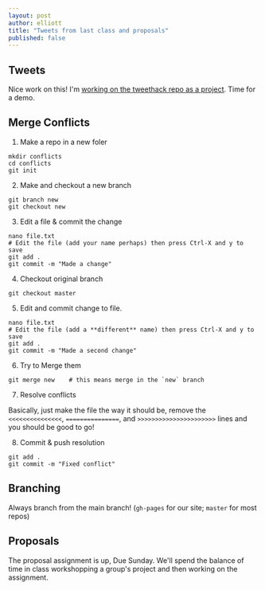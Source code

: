 ```yaml
---
layout: post
author: elliott
title: "Tweets from last class and proposals"
published: false
---
```


## Tweets

Nice work on this!  I'm [working on the tweethack repo as a project](https://github.com/silshack/tweethack).  Time for a demo.

## Merge Conflicts

1. Make a repo in a new foler

```
mkdir conflicts
cd conflicts
git init
```

2. Make and checkout a new branch

```
git branch new
git checkout new
```

3. Edit a file & commit the change

```
nano file.txt
# Edit the file (add your name perhaps) then press Ctrl-X and y to save
git add .
git commit -m "Made a change"
```

4. Checkout original branch

```
git checkout master
```

5. Edit and commit change to file.


```
nano file.txt
# Edit the file (add a **different** name) then press Ctrl-X and y to save
git add .
git commit -m "Made a second change"
```

6. Try to Merge them

```
git merge new    # this means merge in the `new` branch
```

7. Resolve conflicts

Basically, just make the file the way it should be, remove the `<<<<<<<<<<<<<<<`, `===============`, and `>>>>>>>>>>>>>>>>>>>>>>` lines and you should be good to go!

8. Commit & push resolution

```
git add .
git commit -m "Fixed conflict"
```

## Branching

Always branch from the main branch!  (`gh-pages` for our site; `master` for most repos)

## Proposals

The proposal assignment is up, Due Sunday.  We'll spend the balance of time in class workshopping a group's project and then working on the assignment.